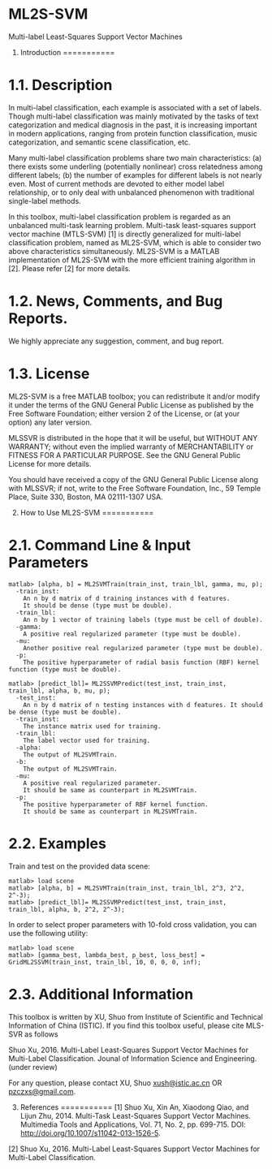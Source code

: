 # ML2S-SVM
Multi-label Least-Squares Support Vector Machines

1. Introduction
===========

1.1. Description
===========
In multi-label classification, each example is associated with a set of labels. Though multi-label classification was mainly motivated by the tasks of text categorization and medical diagnosis in the past, it is increasing important in modern applications, ranging from protein function classification, music categorization, and semantic scene classification, etc.  

Many multi-label classification problems share two main characteristics: (a) there exists some underling (potentially nonlinear) cross relatedness among different labels; (b) the number of examples for different labels is not nearly even. Most of current methods are devoted to either model label relationship, or to only deal with unbalanced phenomenon with traditional single-label methods. 

In this toolbox, multi-label classification problem is regarded as an unbalanced multi-task learning problem. Multi-task least-squares support vector machine (MTLS-SVM) [1] is directly generalized for multi-label classification problem, named as ML2S-SVM, which is able to consider two above characteristics simultaneously. ML2S-SVM is a MATLAB implementation of ML2S-SVM with the more efficient training algorithm in [2]. Please refer [2] for more details. 

1.2. News, Comments, and Bug Reports.
===========
We highly appreciate any suggestion, comment, and bug report.

1.3. License
===========
ML2S-SVM is a free MATLAB toolbox; you can redistribute it and/or modify it under the terms of the GNU General Public License as published by the Free Software Foundation; either version 2 of the License, or (at your option) any later version.

MLSSVR is distributed in the hope that it will be useful, but WITHOUT ANY WARRANTY; without even the implied warranty of MERCHANTABILITY or FITNESS FOR A PARTICULAR PURPOSE. See the GNU General Public License for more details.

You should have received a copy of the GNU General Public License along with MLSSVR; if not, write to the Free Software Foundation, Inc., 59 Temple Place, Suite 330, Boston, MA 02111-1307 USA.

2. How to Use ML2S-SVM
===========

2.1. Command Line & Input Parameters
===========

```
matlab> [alpha, b] = ML2SVMTrain(train_inst, train_lbl, gamma, mu, p);
  -train_inst:
    An n by d matrix of d training instances with d features.
    It should be dense (type must be double).
  -train_lbl:
    An n by 1 vector of training labels (type must be cell of double).
  -gamma: 
    A positive real regularized parameter (type must be double). 
  -mu: 
    Another positive real regularized parameter (type must be double). 
  -p: 
    The positive hyperparameter of radial basis function (RBF) kernel function (type must be double). 
```

```
matlab> [predict_lbl]= ML2SSVMPredict(test_inst, train_inst, train_lbl, alpha, b, mu, p);
  -test_inst: 
    An n by d matrix of n testing instances with d features. It should be dense (type must be double). 
  -train_inst:
    The instance matrix used for training.  
  -train_lbl:
    The label vector used for training. 
  -alpha:
    The output of ML2SVMTrain.
  -b: 
    The output of ML2SVMTrain. 
  -mu:
    A positive real regularized parameter.
    It should be same as counterpart in ML2SVMTrain. 
  -p: 
    The positive hyperparameter of RBF kernel function. 
    It should be same as counterpart in ML2SVMTrain.  
```

2.2. Examples
===========

Train and test on the provided data scene:

```
matlab> load scene
matlab> [alpha, b] = ML2SVMTrain(train_inst, train_lbl, 2^3, 2^2, 2^-3);
matlab> [predict_lbl]= ML2SSVMPredict(test_inst, train_inst, train_lbl, alpha, b, 2^2, 2^-3); 
```

In order to select proper parameters with 10-fold cross validation, you can use the following utility: 

```
matlab> load scene
matlab> [gamma_best, lambda_best, p_best, loss_best] = GridML2SSVM(train_inst, train_lbl, 10, 0, 0, 0, inf); 
```

2.3. Additional Information
=========================

This toolbox is written by XU, Shuo from Institute of Scientific and Technical Information of China (ISTIC). If you find this toolbox useful, please cite MLS-SVR as follows

Shuo Xu, 2016. Multi-Label Least-Squares Support Vector Machines for Multi-Label Classification. Jounal of Information Science and Engineering. (under review)

For any question, please contact XU, Shuo <xush@istic.ac.cn> OR <pzczxs@gmail.com>.

3. References
===========
[1] Shuo Xu, Xin An, Xiaodong Qiao, and Lijun Zhu, 2014. Multi-Task Least-Squares Support Vector Machines. Multimedia Tools and Applications, Vol. 71, No. 2, pp. 699-715. DOI: http://doi.org/10.1007/s11042-013-1526-5.  

[2] Shuo Xu, 2016. Multi-Label Least-Squares Support Vector Machines for Multi-Label Classification. 
